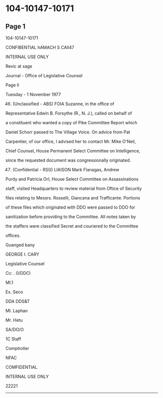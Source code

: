 # 104-10147-10171

## Page 1

104-10147-10171

CONFIBENTIAL hAMACH S CAlI47

INTERNAL USE ONLY

Revic at sage

Journal - Office of Legislative Counsel

Page ll

Tuesday - 1 November 1977

46. (Unclassified - ABS) FOIA Suzanne, in the office of

Representative Edwin B. Forsythe (R., N. J.), called on behalf of

a constituent who wanted a copy of Pike Committee Report which

Daniel Schorr passed to The Village Voice. On advice from Pat

Carpentier, of our office, I advised her to contact Mr. Mike O'Neil,

Chief Counsel, House Permanent Select Committee on Intelligence,

since the requested document was congressionally originated.

47. (Confidential - RSG) LIAISON Mark Flanagas, Andrew

Purdy and Patricia OrI, House Select Committee on Assassinations

staff, visited Headquarters to review material from Oftice of Security

files relating to Messrs. Rosselli, Giancana and Trafficante. Portions

of these files which originated with DDO were passed to DDO for

sanitization before providing to the Committee. All notes taken by

the staffers were classified Secret and couriered to the Committee

offices.

Guanged bany

GEORGE I. CARY

Legislative Counsel

Cc: . 0/DDCI

MI.1

Ex. Seco

DDA DDS&T

MI. Laphan

Mr. Hetu

SA/DO/O

1C Staff

Comptroller

NFAC

COMFIDENTIAL

INTERNAL USE ONLY

22221

---

